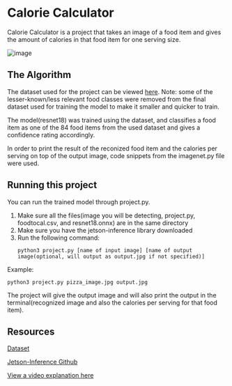 # Calorie Calculator

 Calorie Calculator is a project that takes an image of a food item and gives the amount of calories in that food item for one serving size.

![image](https://github.com/user-attachments/assets/ce6b6fd2-055d-439a-9a88-ad7621009353)


## The Algorithm

The dataset used for the project can be viewed [here](https://www.kaggle.com/datasets/kmader/food41). Note: some of the lesser-known/less relevant food classes were removed from the final dataset used for training the model to make it smaller and quicker to train. 

The model(resnet18) was trained using the dataset, and classifies a food item as one of the 84 food items from the used dataset and gives a confidence rating accordingly.

In order to print the result of the reconized food item and the calories per serving on top of the output image, code snippets from the imagenet.py file were used.

## Running this project

You can run the trained model through project.py.
1. Make sure all the files(image you will be detecting, project.py, foodtocal.csv, and resnet18.onnx) are in the same directory
2. Make sure you have the jetson-inference library downloaded
3. Run the following command:
   <pre><code>python3 project.py [name of input image] [name of output image(optional, will output as output.jpg if not specified)]</code></pre>
Example:
   <pre><code>python3 project.py pizza_image.jpg output.jpg</code></pre>
The project will give the output image and will also print the output in the terminal(recognized image and also the calories per serving for that food item).

## Resources
[Dataset](https://www.kaggle.com/datasets/kmader/food41)

[Jetson-Inference Github](https://github.com/dusty-nv/jetson-inference)

[View a video explanation here](https://drive.google.com/file/d/1vSudq0w_fnshxsE9FmCQ7dEqtoKM5CnY/view?usp=sharing)
